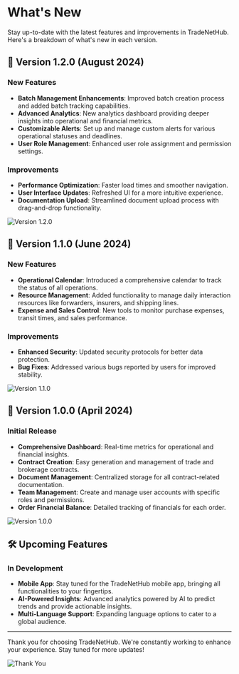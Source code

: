 # What's New

Stay up-to-date with the latest features and improvements in TradeNetHub. Here's a breakdown of what's new in each version.

## 🚀 Version 1.2.0 (August 2024)

### New Features
- **Batch Management Enhancements**: Improved batch creation process and added batch tracking capabilities.
- **Advanced Analytics**: New analytics dashboard providing deeper insights into operational and financial metrics.
- **Customizable Alerts**: Set up and manage custom alerts for various operational statuses and deadlines.
- **User Role Management**: Enhanced user role assignment and permission settings.

### Improvements
- **Performance Optimization**: Faster load times and smoother navigation.
- **User Interface Updates**: Refreshed UI for a more intuitive experience.
- **Documentation Upload**: Streamlined document upload process with drag-and-drop functionality.

![Version 1.2.0](https://www.example.com/images/version-1.2.0.png)

## 🚀 Version 1.1.0 (June 2024)

### New Features
- **Operational Calendar**: Introduced a comprehensive calendar to track the status of all operations.
- **Resource Management**: Added functionality to manage daily interaction resources like forwarders, insurers, and shipping lines.
- **Expense and Sales Control**: New tools to monitor purchase expenses, transit times, and sales performance.

### Improvements
- **Enhanced Security**: Updated security protocols for better data protection.
- **Bug Fixes**: Addressed various bugs reported by users for improved stability.

![Version 1.1.0](https://www.example.com/images/version-1.1.0.png)

## 🚀 Version 1.0.0 (April 2024)

### Initial Release
- **Comprehensive Dashboard**: Real-time metrics for operational and financial insights.
- **Contract Creation**: Easy generation and management of trade and brokerage contracts.
- **Document Management**: Centralized storage for all contract-related documentation.
- **Team Management**: Create and manage user accounts with specific roles and permissions.
- **Order Financial Balance**: Detailed tracking of financials for each order.

![Version 1.0.0](https://www.example.com/images/version-1.0.0.png)

## 🛠 Upcoming Features

### In Development
- **Mobile App**: Stay tuned for the TradeNetHub mobile app, bringing all functionalities to your fingertips.
- **AI-Powered Insights**: Advanced analytics powered by AI to predict trends and provide actionable insights.
- **Multi-Language Support**: Expanding language options to cater to a global audience.

---

Thank you for choosing TradeNetHub. We're constantly working to enhance your experience. Stay tuned for more updates!

![Thank You](https://www.example.com/images/thank-you.png)
